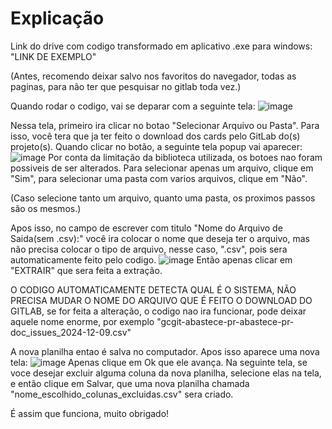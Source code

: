 # Explicação
Link do drive com codigo transformado em aplicativo .exe para windows: "LINK DE EXEMPLO"

(Antes, recomendo deixar salvo nos favoritos do navegador, todas as paginas, para não ter que pesquisar no gitlab toda vez.)

Quando rodar o codigo, vai se deparar com a seguinte tela:
![image](https://github.com/user-attachments/assets/3f954d8d-d335-4018-927f-07c8f8e9e000)

Nessa tela, primeiro ira clicar no botao "Selecionar Arquivo ou Pasta". Para isso, você tera que ja ter feito o download dos cards pelo GitLab do(s) projeto(s).
Quando clicar no botão, a seguinte tela popup vai aparecer:
![image](https://github.com/user-attachments/assets/3a3da24f-5010-4baf-80c7-8ffa2aa4a898)
Por conta da limitação da biblioteca utilizada, os botoes nao foram possiveis de ser alterados. Para selecionar apenas um arquivo, clique em "Sim", para selecionar uma pasta com varios arquivos, clique em "Não".

(Caso selecione tanto um arquivo, quanto uma pasta, os proximos passos são os mesmos.)

Apos isso, no campo de escrever com titulo "Nome do Arquivo de Saida(sem .csv):" você ira colocar o nome que deseja ter o arquivo, mas não precisa colocar o tipo de arquivo, nesse caso, ".csv", pois sera automaticamente feito pelo codigo.
![image](https://github.com/user-attachments/assets/162de67b-7c15-47d1-96b9-2caec94d0645)
Então apenas clicar em "EXTRAIR" que sera feita a extração.

O CODIGO AUTOMATICAMENTE DETECTA QUAL É O SISTEMA, NÃO PRECISA MUDAR O NOME DO ARQUIVO QUE É FEITO O DOWNLOAD DO GITLAB, se for feita a alteração, o codigo nao ira funcionar, pode deixar aquele nome enorme, por exemplo "gcgit-abastece-pr-abastece-pr-doc_issues_2024-12-09.csv"

A nova planilha entao é salva no computador. Apos isso aparece uma nova tela:
![image](https://github.com/user-attachments/assets/02515b34-6d94-47d7-bb52-3ead8a3c6d2f)
Apenas clique em Ok que ele avança.
Na seguinte tela, se voce desejar excluir alguma coluna da nova planilha, selecione elas na tela, e então clique em Salvar, que uma nova planilha chamada "nome_escolhido_colunas_excluidas.csv" sera criado.

É assim que funciona, muito obrigado!
